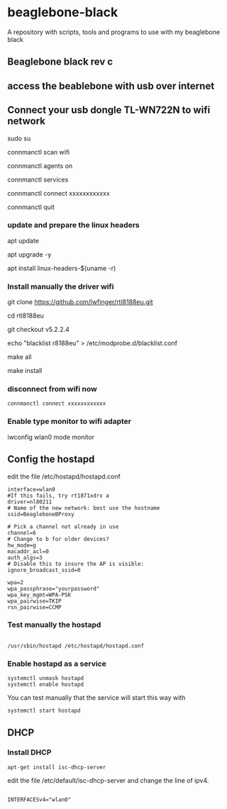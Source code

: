 # beaglebone-black
A repository with scripts, tools and programs to use with my beaglebone black


## Beaglebone black rev c

## access the beablebone with usb over internet

## Connect your usb dongle TL-WN722N to wifi network

sudo su


connmanctl scan wifi

connmanctl agents on

connmanctl services

connmanctl connect xxxxxxxxxxxx

connmanctl quit

### update and prepare the linux headers

apt update

apt upgrade -y

apt install linux-headers-$(uname -r)


### Install manually the driver wifi

git clone https://github.com/lwfinger/rtl8188eu.git

cd rtl8188eu

git checkout v5.2.2.4

echo "blacklist r8188eu" > /etc/modprobe.d/blacklist.conf

make all

make install

### disconnect from wifi now

```
connmanctl connect xxxxxxxxxxxx
```

### Enable type monitor to wifi adapter 

iwconfig wlan0 mode monitor

## Config the hostapd

edit the file /etc/hostapd/hostapd.conf

```
interface=wlan0
#If this fails, try rt1871xdrv a 
driver=nl80211
# Name of the new network: best use the hostname
ssid=BeagleboneBProxy

# Pick a channel not already in use
channel=6
# Change to b for older devices?
hw_mode=g
macaddr_acl=0
auth_algs=3
# Disable this to insure the AP is visible:
ignore_broadcast_ssid=0

wpa=2
wpa_passphrase="yourpassword"
wpa_key_mgmt=WPA-PSK
wpa_pairwise=TKIP
rsn_pairwise=CCMP
```
### Test manually the hostapd

```

/usr/sbin/hostapd /etc/hostapd/hostapd.conf

```

### Enable hostapd as a service
```
systemctl unmask hostapd
systemctl enable hostapd
```

You can test manually that the service will start this way with

```
systemctl start hostapd
```


## DHCP

### Install DHCP

```
apt-get install isc-dhcp-server

```

edit the file /etc/default/isc-dhcp-server and change the line of ipv4.
```

INTERFACESv4="wlan0"

```



                


